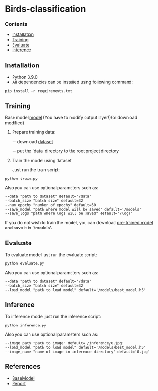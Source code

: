 # Birds-classification

### Contents
- [Installation](#installation)
- [Training](#training)
- [Evaluate](#evaluate)
- [Inference](#inference)

## Installation

- Python 3.9.0
- All dependencies can be installed using following command:
```Shell
pip install -r requirements.txt
```

## Training 
Base model [model](https://drive.google.com/file/d/12vU1smGO2ib9TqTX8ER0sSIRP7ZLp0aJ/view?usp=share_link)
(You have to modify output layer!)(or download modified)
1. Prepare training data:

    -- download [dataset](https://drive.google.com/drive/folders/1u8NoMofPoogRtRUeAPZwN-ViazIMcjcV?usp=share_link)
    
    -- put the 'data' directory to the root project directory 

2. Train the model using dataset:

    Just run the train script: 
```Shell
python train.py
```
Also you can use optional parameters such as:

    --data "path to dataset" default='/data'
    --batch_size "batch size" default=32
    --num_epochs "number of epochs" default=50
    --save_model "path where model will be saved" default='/models'
    --save_logs "path where logs will be saved" default='/logs'

If you do not wish to train the model, you can download [pre-trained model](https://drive.google.com/file/d/1ANwmg-c41310YWmrM_vULX3-1wgJVJkB/view?usp=share_link) and save it in '/models'.

## Evaluate

To evaluate model just run the evaluate script:
```Shell
python evaluate.py
```

Also you can use optional parameters such as:

    --data "path to dataset" default='/data'
    --batch_size "batch size" default=32
    --load_model "path to load model" default='/models/best_model.h5'

## Inference

To inference model just run the inference script:

```Shell
python inference.py
```

Also you can use optional parameters such as:

    --image_path "path to image" default='/inference/0.jpg'
    --load_model "path to load model" default='/models/best_model.h5'
    --image_name "name of image in inference directory" default='0.jpg'

## References
- [BaseModel](https://www.kaggle.com/code/fareselmenshawii/birds-450-species-images-classification/data)
- [Report](https://docs.google.com/document/d/1YYghV4CnQHWNwT5YkpxcOrAeg120iaUkn1QZG19s77Q/edit?usp=sharing)